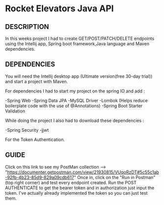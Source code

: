 # <b>Rocket Elevators Java API</b>

## <b> DESCRIPTION </b>

In this weeks project I had to create GET/POST/PATCH/DELETE endpoints using the Intellij app, Spring boot framework,Java language and Maven dependencies. 

## <b> DEPENDENCIES </b>

You will need the Intellij desktop app (Ultimate version(free 30-day trial)) and start a project with Maven.

For dependencies I had to start my project on the spring IO and add :
  
  -Spring Web
  -Spring Data JPA
  -MySQL Driver
  -Lombok (Helps reduce boilerplate code with the use of @Annotations)
  -Spring Boot Starter Validation
  
While doing the project I also had to download these dependencies :

  -Spring Security
  -jjwt
  
 For the Token Authentication.
 
 ## <b> GUIDE </b>
 
 Click on this link to see my PostMan collection --> "https://documenter.getpostman.com/view/21930815/VUqoRzDT#5c55c1ab-92fb-4b23-85d9-829a09cdb617"
 Once in, click on the "Run in Postman"(top right corner) and test every endpoint created.
 Run the POST AUTHENTICATE to get the bearer token and in authorization just input the token. I've actually already implemented the token so you can just test them.
 
 
 

